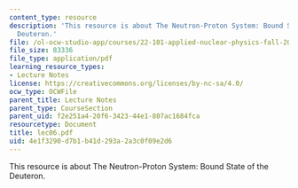 ```yaml
---
content_type: resource
description: 'This resource is about The Neutron-Proton System: Bound State of the
  Deuteron.'
file: /ol-ocw-studio-app/courses/22-101-applied-nuclear-physics-fall-2006/4e1f3290d7b1b41d293a2a3c0f09e2d6_lec06.pdf
file_size: 83336
file_type: application/pdf
learning_resource_types:
- Lecture Notes
license: https://creativecommons.org/licenses/by-nc-sa/4.0/
ocw_type: OCWFile
parent_title: Lecture Notes
parent_type: CourseSection
parent_uid: f2e251a4-20f6-3423-44e1-807ac1684fca
resourcetype: Document
title: lec06.pdf
uid: 4e1f3290-d7b1-b41d-293a-2a3c0f09e2d6
---
```

This resource is about The Neutron-Proton System: Bound State of the Deuteron.